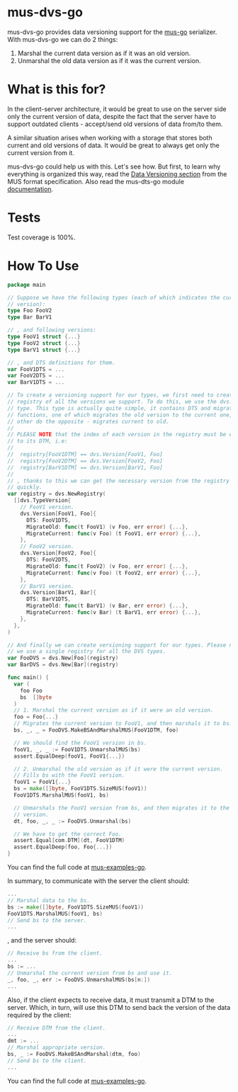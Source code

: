 # mus-dvs-go
mus-dvs-go provides data versioning support for the [mus-go](https://github.com/mus-format/mus-go) 
serializer. With mus-dvs-go we can do 2 things:
1. Marshal the current data version as if it was an old version.
2. Unmarshal the old data version as if it was the current version.

# What is this for?
In the client-server architecture, it would be great to use on the server side 
only the current version of data, despite the fact that the server have to 
support outdated clients - accept/send old versions of data from/to them.

A similar situation arises when working with a storage that stores both 
current and old versions of data. It would be great to always get only the 
current version from it.

mus-dvs-go could help us with this. Let's see how. But first, to learn why 
everything is organized this way, read the [Data Versioning section](https://github.com/mus-format/specification#data-versioning) from the MUS format specification. Also read the 
mus-dts-go module [documentation](https://github.com/mus-format/mus-dts-go).

# Tests
Test coverage is 100%.

# How To Use
```go
package main

// Suppose we have the following types (each of which indicates the current 
// version):
type Foo FooV2
type Bar BarV1

// , and following versions:
type FooV1 struct {...}
type FooV2 struct {...}
type BarV1 struct {...}

// , and DTS definitions for them.
var FooV1DTS = ...
var FooV2DTS = ...
var BarV1DTS = ...

// To create a versioning support for our types, we first need to create a 
// registry of all the versions we support. To do this, we use the dvs.Version 
// type. This type is actually quite simple, it contains DTS and migrate 
// functions, one of which migrates the old version to the current one, and the 
// other do the opposite - migrates current to old.
//
// PLEASE NOTE that the index of each version in the registry must be equal
// to its DTM, i.e:
//
//	registry[FooV1DTM] == dvs.Version[FooV1, Foo]
//	registry[FooV2DTM] == dvs.Version[FooV2, Foo]
//	registry[BarV1DTM] == dvs.Version[BarV1, Foo]
//
// , thanks to this we can get the necessary version from the registry very 
// quickly.
var registry = dvs.NewRegistry(
  []dvs.TypeVersion{
    // FooV1 version.
    dvs.Version[FooV1, Foo]{
      DTS: FooV1DTS,
      MigrateOld: func(t FooV1) (v Foo, err error) {...},
      MigrateCurrent: func(v Foo) (t FooV1, err error) {...},
    },
    // FooV2 version.
    dvs.Version[FooV2, Foo]{
      DTS: FooV2DTS,
      MigrateOld: func(t FooV2) (v Foo, err error) {...},
      MigrateCurrent: func(v Foo) (t FooV2, err error) {...},
    },
    // BarV1 version.
    dvs.Version[BarV1, Bar]{
      DTS: BarV1DTS,
      MigrateOld: func(t BarV1) (v Bar, err error) {...},
      MigrateCurrent: func(v Bar) (t BarV1, err error) {...},
    },
  },
)

// And finally we can create versioning support for our types. Please note that 
// we use a single registry for all the DVS types.
var FooDVS = dvs.New[Foo](registry)
var BarDVS = dvs.New[Bar](registry)

func main() {
  var (
    foo Foo
    bs  []byte
  )
  // 1. Marshal the current version as if it were an old version.
  foo = Foo{...}
  // Migrates the current version to FooV1, and then marshals it to bs.
  bs, _, _ = FooDVS.MakeBSAndMarshalMUS(FooV1DTM, foo)

  // We should find the FooV1 version in bs.
  fooV1, _, _ := FooV1DTS.UnmarshalMUS(bs)
  assert.EqualDeep(fooV1, FooV1{...})

  // 2. Unmarshal the old version as if it were the current version.
  // Fills bs with the FooV1 version.
  fooV1 = FooV1{...}
  bs = make([]byte, FooV1DTS.SizeMUS(fooV1))
  FooV1DTS.MarshalMUS(fooV1, bs)

  // Unmarshals the FooV1 version from bs, and then migrates it to the current 
  // version.
  dt, foo, _, _ := FooDVS.Unmarshal(bs)

  // We have to get the correct Foo.
  assert.Equal[com.DTM](dt, FooV1DTM)
  assert.EqualDeep(foo, Foo{...})
}
```
You can find the full code at [mus-examples-go](https://github.com/mus-format/mus-examples-go/tree/main/dvs).

In summary, to communicate with the server the client should:
```go
...
// Marshal data to the bs.
bs := make([]byte, FooV1DTS.SizeMUS(fooV1))
FooV1DTS.MarshalMUS(fooV1, bs)
// Send bs to the server.
...
```
, and the server should:
```go
// Receive bs from the client.
...
bs := ...
// Unmarshal the current version from bs and use it.
_, foo, _, err := FooDVS.UnmarshalMUS(bs[n:])
...
```
Also, if the client expects to receive data, it must transmit a DTM to the 
server. Which, in turn, will use this DTM to send back the version of the data 
required by the client:
```go
// Receive DTM from the client.
...
dmt := ...
// Marshal appropriate version.
bs, _ := FooDVS.MakeBSAndMarshal(dtm, foo)
// Send bs to the client.
... 
```
You can find the full code at [mus-examples-go](https://github.com/mus-format/mus-examples-go/tree/main/rest).